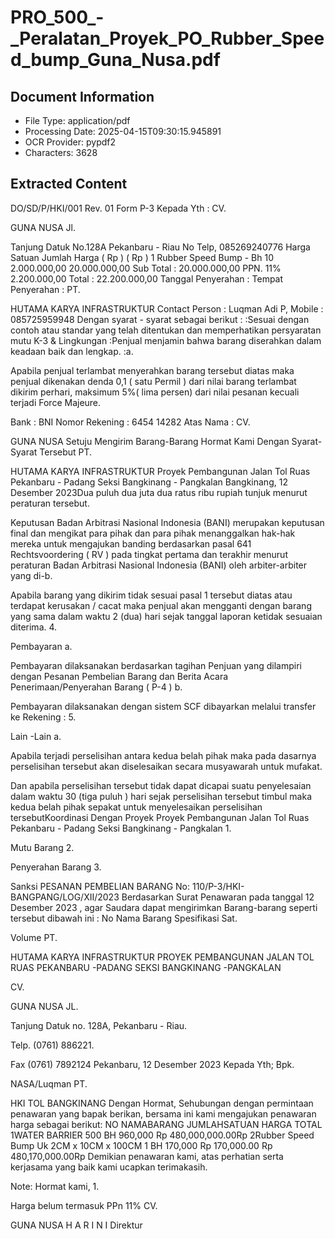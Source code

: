 # PRO_500_-_Peralatan_Proyek_PO_Rubber_Speed_bump_Guna_Nusa.pdf

## Document Information
- File Type: application/pdf
- Processing Date: 2025-04-15T09:30:15.945891
- OCR Provider: pypdf2
- Characters: 3628

## Extracted Content

DO/SD/P/HKI/001 Rev. 01 Form P-3 Kepada Yth : CV.

GUNA NUSA Jl.

Tanjung Datuk No.128A Pekanbaru - Riau No Telp, 085269240776 Harga Satuan Jumlah Harga ( Rp ) ( Rp ) 1 Rubber Speed Bump - Bh 10 2.000.000,00 20.000.000,00 Sub Total : 20.000.000,00 PPN. 11% 2.200.000,00 Total : 22.200.000,00 Tanggal Penyerahan : Tempat Penyerahan : PT.

HUTAMA KARYA INFRASTRUKTUR Contact Person : Luqman Adi P, Mobile : 085725959948 Dengan syarat - syarat sebagai berikut : :Sesuai dengan contoh atau standar yang telah ditentukan dan memperhatikan persyaratan mutu K-3 & Lingkungan :Penjual menjamin bahwa barang diserahkan dalam keadaan baik dan lengkap. :a.

Apabila penjual terlambat menyerahkan barang tersebut diatas maka penjual dikenakan denda 0,1 ( satu Permil ) dari nilai barang terlambat dikirim perhari, maksimum 5%( lima persen) dari nilai pesanan kecuali terjadi Force Majeure.

Bank : BNI Nomor Rekening : 6454 14282 Atas Nama : CV.

GUNA NUSA Setuju Mengirim Barang-Barang Hormat Kami Dengan Syarat-Syarat Tersebut PT.

HUTAMA KARYA INFRASTRUKTUR Proyek Pembangunan Jalan Tol Ruas Pekanbaru - Padang Seksi Bangkinang - Pangkalan Bangkinang, 12 Desember 2023Dua puluh dua juta dua ratus ribu rupiah tunjuk menurut peraturan tersebut.

Keputusan Badan Arbitrasi Nasional Indonesia (BANI) merupakan keputusan final dan mengikat para pihak dan para pihak menanggalkan hak-hak mereka untuk mengajukan banding berdasarkan pasal 641 Rechtsvoordering ( RV ) pada tingkat pertama dan terakhir menurut peraturan Badan Arbitrasi Nasional Indonesia (BANI) oleh arbiter-arbiter yang di-b.

Apabila barang yang dikirim tidak sesuai pasal 1 tersebut diatas atau terdapat kerusakan / cacat maka penjual akan mengganti dengan barang yang sama dalam waktu 2 (dua) hari sejak tanggal laporan ketidak sesuaian diterima. 4.

Pembayaran a.

Pembayaran dilaksanakan berdasarkan tagihan Penjuan yang dilampiri dengan Pesanan Pembelian Barang dan Berita Acara Penerimaan/Penyerahan Barang ( P-4 ) b.

Pembayaran dilaksanakan dengan sistem SCF dibayarkan melalui transfer ke Rekening : 5.

Lain -Lain a.

Apabila terjadi perselisihan antara kedua belah pihak maka pada dasarnya perselisihan tersebut akan diselesaikan secara musyawarah untuk mufakat.

Dan apabila perselisihan tersebut tidak dapat dicapai suatu penyelesaian dalam waktu 30 (tiga puluh ) hari sejak perselisihan tersebut timbul maka kedua belah pihak sepakat untuk menyelesaikan perselisihan tersebutKoordinasi Dengan Proyek Proyek Pembangunan Jalan Tol Ruas Pekanbaru - Padang Seksi Bangkinang - Pangkalan 1.

Mutu Barang 2.

Penyerahan Barang 3.

Sanksi PESANAN PEMBELIAN BARANG No: 110/P-3/HKI-BANGPANG/LOG/XII/2023 Berdasarkan Surat Penawaran pada tanggal 12 Desember 2023 , agar Saudara dapat mengirimkan Barang-barang seperti tersebut dibawah ini : No Nama Barang Spesifikasi Sat.

Volume PT.

HUTAMA KARYA INFRASTRUKTUR PROYEK PEMBANGUNAN JALAN TOL RUAS PEKANBARU -PADANG SEKSI BANGKINANG -PANGKALAN

CV.

GUNA NUSA JL.

Tanjung Datuk no. 128A, Pekanbaru - Riau.

Telp. (0761) 886221.

Fax (0761) 7892124 Pekanbaru, 12 Desember 2023 Kepada Yth; Bpk.

NASA/Luqman PT.

HKI TOL BANGKINANG Dengan Hormat, Sehubungan dengan permintaan penawaran yang bapak berikan, bersama ini kami mengajukan penawaran harga sebagai berikut: NO NAMABARANG JUMLAHSATUAN HARGA TOTAL 1WATER BARRIER 500 BH 960,000 Rp 480,000,000.00Rp 2Rubber Speed Bump Uk 2CM x 10CM x 100CM 1 BH 170,000 Rp 170,000.00 Rp 480,170,000.00Rp Demikian penawaran kami, atas perhatian serta kerjasama yang baik kami ucapkan terimakasih.

Note: Hormat kami, 1.

Harga belum termasuk PPn 11% CV.

GUNA NUSA H A R I N I Direktur
